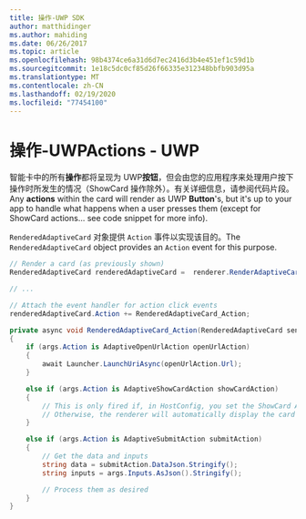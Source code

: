 ```yaml
---
title: 操作-UWP SDK
author: matthidinger
ms.author: mahiding
ms.date: 06/26/2017
ms.topic: article
ms.openlocfilehash: 98b4374ce6a31d6d7ec2416d3b4e451ef1c59d1b
ms.sourcegitcommit: 1e18c5dc0cf85d26f66335e312348bbfb903d95a
ms.translationtype: MT
ms.contentlocale: zh-CN
ms.lasthandoff: 02/19/2020
ms.locfileid: "77454100"
---
```

# <a name="actions---uwp"></a><span data-ttu-id="ccfb4-102">操作-UWP</span><span class="sxs-lookup"><span data-stu-id="ccfb4-102">Actions - UWP</span></span>

<span data-ttu-id="ccfb4-103">智能卡中的所有**操作**都将呈现为 UWP**按钮**，但会由您的应用程序来处理用户按下操作时所发生的情况（ShowCard 操作除外）。有关详细信息，请参阅代码片段。</span><span class="sxs-lookup"><span data-stu-id="ccfb4-103">Any **actions** within the card will render as UWP **Button**'s, but it's up to your app to handle what happens when a user presses them (except for ShowCard actions... see code snippet for more info).</span></span>

<span data-ttu-id="ccfb4-104">`RenderedAdaptiveCard` 对象提供 `Action` 事件以实现该目的。</span><span class="sxs-lookup"><span data-stu-id="ccfb4-104">The `RenderedAdaptiveCard` object provides an `Action` event for this purpose.</span></span>

```csharp
// Render a card (as previously shown)
RenderedAdaptiveCard renderedAdaptiveCard =  renderer.RenderAdaptiveCard(card);

// ...

// Attach the event handler for action click events
renderedAdaptiveCard.Action += RenderedAdaptiveCard_Action;

private async void RenderedAdaptiveCard_Action(RenderedAdaptiveCard sender, AdaptiveActionEventArgs args)
{
    if (args.Action is AdaptiveOpenUrlAction openUrlAction)
    {
        await Launcher.LaunchUriAsync(openUrlAction.Url);
    }

    else if (args.Action is AdaptiveShowCardAction showCardAction)
    {
        // This is only fired if, in HostConfig, you set the ShowCard ActionMode to Popup.
        // Otherwise, the renderer will automatically display the card inline without firing this event.
    }

    else if (args.Action is AdaptiveSubmitAction submitAction)
    {
        // Get the data and inputs
        string data = submitAction.DataJson.Stringify();
        string inputs = args.Inputs.AsJson().Stringify();

        // Process them as desired
    }
}
```
